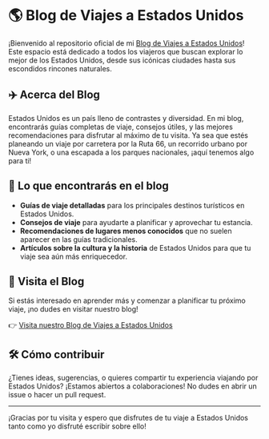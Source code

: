 # 🌎 Blog de Viajes a Estados Unidos

¡Bienvenido al repositorio oficial de mi [Blog de Viajes a Estados Unidos](https://quevisitarenestadosunidos.com/)! Este espacio está dedicado a todos los viajeros que buscan explorar lo mejor de los Estados Unidos, desde sus icónicas ciudades hasta sus escondidos rincones naturales.

## ✈️ Acerca del Blog

Estados Unidos es un país lleno de contrastes y diversidad. En mi blog, encontrarás guías completas de viaje, consejos útiles, y las mejores recomendaciones para disfrutar al máximo de tu visita. Ya sea que estés planeando un viaje por carretera por la Ruta 66, un recorrido urbano por Nueva York, o una escapada a los parques nacionales, ¡aquí tenemos algo para ti!

## 🌟 Lo que encontrarás en el blog

- **Guías de viaje detalladas** para los principales destinos turísticos en Estados Unidos.
- **Consejos de viaje** para ayudarte a planificar y aprovechar tu estancia.
- **Recomendaciones de lugares menos conocidos** que no suelen aparecer en las guías tradicionales.
- **Artículos sobre la cultura y la historia** de Estados Unidos para que tu viaje sea aún más enriquecedor.

## 🔗 Visita el Blog

Si estás interesado en aprender más y comenzar a planificar tu próximo viaje, ¡no dudes en visitar nuestro blog!

👉 [Visita nuestro Blog de Viajes a Estados Unidos](https://quevisitarenestadosunidos.com/)

## 🛠️ Cómo contribuir

¿Tienes ideas, sugerencias, o quieres compartir tu experiencia viajando por Estados Unidos? ¡Estamos abiertos a colaboraciones! No dudes en abrir un issue o hacer un pull request.

---

¡Gracias por tu visita y espero que disfrutes de tu viaje a Estados Unidos tanto como yo disfruté escribir sobre ello!
